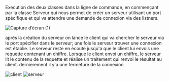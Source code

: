 

Execution des deux classes dans la ligne de commande, en commençant par la classe Serveur qui nous permet de créer un serveur utilisant un port spécifique et qui va attendre une demande de connexion via des listners.

![Capture d’écran (1)](https://user-images.githubusercontent.com/95504832/161427907-0ae03111-3663-4667-a695-6b65439af11f.png)

aprés la création du serveur on lance le client qui va chercher le serveur via le port spécifier dans le serveur; une fois le serveur trouver une connexion est établie.
Le serveur reste en écoute jusqu'a que le client lui envois une requette contenant un chiffre.
Lorsque le client envoi un chiffre, le serveur lit le contenu de la requette et réalise un traitement qui renvoi le résultat au client.
dernierement il y'a une fermeture de la connexion


![client](https://user-images.githubusercontent.com/95504832/161427908-8be3aa17-e404-48fc-a232-e6cc10ec85f0.PNG)
![serveur](https://user-images.githubusercontent.com/95504832/161427915-dd7d1e5c-2722-47f5-931b-34900b9b66c1.PNG)
